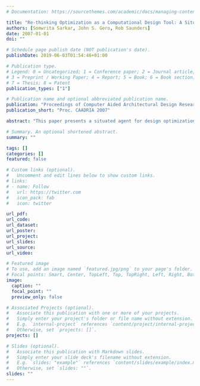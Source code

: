 ```yaml
---
# Documentation: https://sourcethemes.com/academic/docs/managing-content/

title: "Re-thinking Optimization as a Computational Design Tool: A Situated Agent Approach"
authors: [Somwrita Sarkar, John S. Gero, Rob Saunders]
date: 2007-01-01
doi: ""

# Schedule page publish date (NOT publication's date).
publishDate: 2019-06-03T01:54:46+01:00

# Publication type.
# Legend: 0 = Uncategorized; 1 = Conference paper; 2 = Journal article;
# 3 = Preprint / Working Paper; 4 = Report; 5 = Book; 6 = Book section;
# 7 = Thesis; 8 = Patent
publication_types: ["1"]

# Publication name and optional abbreviated publication name.
publication: "Proceedings of Computer Aided Architectural Design Research in Asia 2007 (CAADRIA 2007), Nanjing, China"
publication_short: "Proc. CAADRIA 2007"

abstract: "This paper presents a situated agent for design optimization. A situated agent captures, learns from and re-uses the interactions which it has with its external environment, forming the basis for experience based knowledge building in an agent. An agent is developed for design modeling, reformulation and algorithm selection – a class of tasks in design optimization traditionally performed by humans based on their experience, and hard to automate."

# Summary. An optional shortened abstract.
summary: ""

tags: []
categories: []
featured: false

# Custom links (optional).
#   Uncomment and edit lines below to show custom links.
# links:
# - name: Follow
#   url: https://twitter.com
#   icon_pack: fab
#   icon: twitter

url_pdf:
url_code:
url_dataset:
url_poster:
url_project:
url_slides:
url_source:
url_video:

# Featured image
# To use, add an image named `featured.jpg/png` to your page's folder. 
# Focal points: Smart, Center, TopLeft, Top, TopRight, Left, Right, BottomLeft, Bottom, BottomRight.
image:
  caption: ""
  focal_point: ""
  preview_only: false

# Associated Projects (optional).
#   Associate this publication with one or more of your projects.
#   Simply enter your project's folder or file name without extension.
#   E.g. `internal-project` references `content/project/internal-project/index.md`.
#   Otherwise, set `projects: []`.
projects: []

# Slides (optional).
#   Associate this publication with Markdown slides.
#   Simply enter your slide deck's filename without extension.
#   E.g. `slides: "example"` references `content/slides/example/index.md`.
#   Otherwise, set `slides: ""`.
slides: ""
---
```

